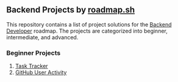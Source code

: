 ## Backend Projects by [roadmap.sh](https://roadmap.sh)

This repository contains a list of project solutions for the [Backend Developer](https://roadmap.sh/backend) roadmap. The projects are categorized into beginner, intermediate, and advanced.

### Beginner Projects

1. [Task Tracker](https://roadmap.sh/projects/task-tracker)
2. [GitHub User Activity](https://roadmap.sh/projects/github-user-activity)
